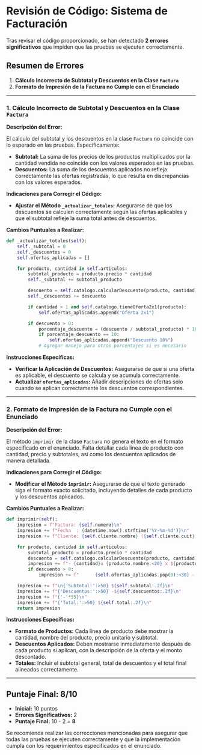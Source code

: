 # Revisión de Código: Sistema de Facturación

Tras revisar el código proporcionado, se han detectado **2 errores significativos** que impiden que las pruebas se ejecuten correctamente.

## Resumen de Errores

1. **Cálculo Incorrecto de Subtotal y Descuentos en la Clase `Factura`**
2. **Formato de Impresión de la Factura no Cumple con el Enunciado**

---

### 1. Cálculo Incorrecto de Subtotal y Descuentos en la Clase `Factura`

**Descripción del Error:**

El cálculo del subtotal y los descuentos en la clase `Factura` no coincide con lo esperado en las pruebas. Específicamente:

- **Subtotal:** La suma de los precios de los productos multiplicados por la cantidad vendida no coincide con los valores esperados en las pruebas.
- **Descuentos:** La suma de los descuentos aplicados no refleja correctamente las ofertas registradas, lo que resulta en discrepancias con los valores esperados.

**Indicaciones para Corregir el Código:**

- **Ajustar el Método `_actualizar_totales`:** Asegurarse de que los descuentos se calculen correctamente según las ofertas aplicables y que el subtotal refleje la suma total antes de descuentos.

**Cambios Puntuales a Realizar:**

```python
def _actualizar_totales(self):
    self._subtotal = 0
    self._descuentos = 0
    self.ofertas_aplicadas = []

    for producto, cantidad in self.articulos:
        subtotal_producto = producto.precio * cantidad
        self._subtotal += subtotal_producto

        descuento = self.catalogo.calcularDescuento(producto, cantidad)
        self._descuentos += descuento

        if cantidad > 1 and self.catalogo.tieneOferta2x1(producto):
            self.ofertas_aplicadas.append("Oferta 2x1")

        if descuento > 0:
            porcentaje_descuento = (descuento / subtotal_producto) * 100
            if porcentaje_descuento == 10:
                self.ofertas_aplicadas.append("Descuento 10%")
            # Agregar manejo para otros porcentajes si es necesario
```

**Instrucciones Específicas:**

- **Verificar la Aplicación de Descuentos:** Asegurarse de que si una oferta es aplicable, el descuento se calcula y se acumula correctamente.
- **Actualizar `ofertas_aplicadas`:** Añadir descripciones de ofertas solo cuando se aplican correctamente los descuentos correspondientes.

---

### 2. Formato de Impresión de la Factura no Cumple con el Enunciado

**Descripción del Error:**

El método `imprimir` de la clase `Factura` no genera el texto en el formato especificado en el enunciado. Falta detallar cada línea de producto con cantidad, precio y subtotales, así como los descuentos aplicados de manera detallada.

**Indicaciones para Corregir el Código:**

- **Modificar el Método `imprimir`:** Asegurarse de que el texto generado siga el formato exacto solicitado, incluyendo detalles de cada producto y los descuentos aplicados.

**Cambios Puntuales a Realizar:**

```python
def imprimir(self):
    impresion = f"Factura: {self.numero}\n"
    impresion += f"Fecha  : {datetime.now().strftime('%Y-%m-%d')}\n"
    impresion += f"Cliente: {self.cliente.nombre} ({self.cliente.cuit})\n\n"

    for producto, cantidad in self.articulos:
        subtotal_producto = producto.precio * cantidad
        descuento = self.catalogo.calcularDescuento(producto, cantidad)
        impresion += f"- {cantidad}u {producto.nombre:<20} x ${producto.precio} = ${subtotal_producto}\n"
        if descuento > 0:
            impresion += f"      {self.ofertas_aplicadas.pop(0):<30} - ${descuento}\n"

    impresion += f"\n{'Subtotal:':>50} ${self.subtotal:.2f}\n"
    impresion += f"{'Descuentos:':>50} -${self.descuentos:.2f}\n"
    impresion += f"{'-'*55}\n"
    impresion += f"{'Total:':>50} ${self.total:.2f}\n"
    return impresion
```

**Instrucciones Específicas:**

- **Formato de Productos:** Cada línea de producto debe mostrar la cantidad, nombre del producto, precio unitario y subtotal.
- **Descuentos Aplicados:** Deben mostrarse inmediatamente después de cada producto si aplican, con la descripción de la oferta y el monto descontado.
- **Totales:** Incluir el subtotal general, total de descuentos y el total final alineados correctamente.

---

## Puntaje Final: 8/10

- **Inicial:** 10 puntos
- **Errores Significativos:** 2
- **Puntaje Final:** 10 - 2 = **8**

Se recomienda realizar las correcciones mencionadas para asegurar que todas las pruebas se ejecuten correctamente y que la implementación cumpla con los requerimientos especificados en el enunciado.